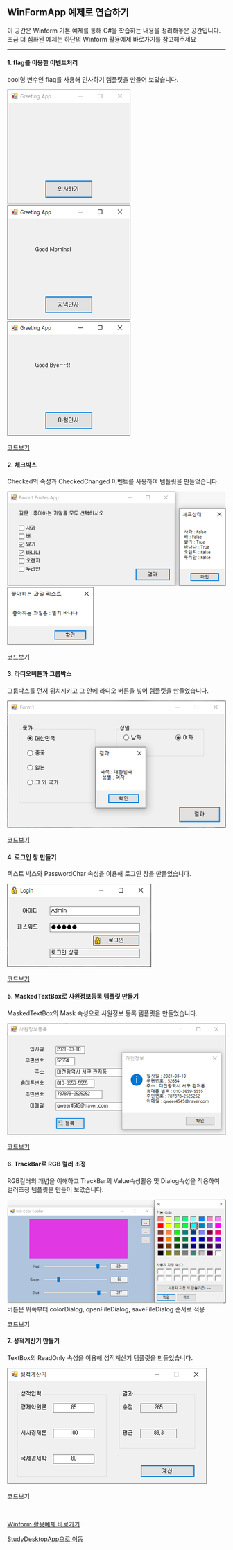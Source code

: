 ## WinFormApp 예제로 연습하기

이 공간은 Winform 기본 예제를 통해 C#을 학습하는 내용을 정리해놓은 공간입니다. 조금 더 심화된 예제는 하단의 Winform 활용예제 바로가기를 참고해주세요

----------

#### 1. flag를 이용한 이벤트처리
bool형 변수인 flag를 사용해 인사하기 템플릿을 만들어 보았습니다.

![flag_Images_1](https://github.com/zizi0308/StudyDesktopApp/blob/main/images/img_20210313_150341_001.png)
![flag_Images_2](https://github.com/zizi0308/StudyDesktopApp/blob/main/images/img_20210313_150306_001.png)
![flag_Images_3](https://github.com/zizi0308/StudyDesktopApp/blob/main/images/img_20210313_150323_001.png)

[코드보기](https://github.com/zizi0308/StudyDesktopApp/blob/main/WinformApp/PracticeWinApp/FlagWinApp/Form1.cs)




#### 2. 체크박스
Checked의 속성과 CheckedChanged 이벤트를 사용하여 템플릿을 만들었습니다.

![CheckBox_Images_1](https://github.com/zizi0308/StudyDesktopApp/blob/main/images/img_20210313_150304_001.png)
![CheckBox_Images_2](https://github.com/zizi0308/StudyDesktopApp/blob/main/images/img_20210313_150335_001.png)

[코드보기](https://github.com/zizi0308/StudyDesktopApp/blob/main/WinformApp/PracticeWinApp/CheckBoxWinApp/FrmMain.cs)




#### 3. 라디오버튼과 그룹박스
그룹박스를 먼저 위치시키고 그 안에 라디오 버튼을 넣어 템플릿을 만들었습니다.

![RadioButton_Image](https://github.com/zizi0308/StudyDesktopApp/blob/main/images/img_20210313_150321_001.png)

[코드보기](https://github.com/zizi0308/StudyDesktopApp/blob/main/WinformApp/PracticeWinApp/RadioWinApp/FrmMain.cs)




#### 4. 로그인 창 만들기
텍스트 박스와 PasswordChar 속성을 이용해 로그인 창을 만들었습니다.

![Login_Image](https://github.com/zizi0308/StudyDesktopApp/blob/main/images/img_20210309_170357_001.png)

[코드보기](https://github.com/zizi0308/StudyDesktopApp/blob/main/WinformApp/PracticeWinApp/LoginApp/FrmLogin.cs)




#### 5. MaskedTextBox로 사원정보등록 템플릿 만들기
MaskedTextBox의 Mask 속성으로 사원정보 등록 템플릿을 만들었습니다.

![MaskedTextBox_Image](https://github.com/zizi0308/StudyDesktopApp/blob/main/images/img_20210313_150321_002.png)

[코드보기](https://github.com/zizi0308/StudyDesktopApp/blob/main/WinformApp/PracticeWinApp/MaskedtextApp/FrmMain.cs)




#### 6. TrackBar로 RGB 컬러 조정
RGB컬러의 개념을 이해하고 TrackBar의 Value속성활용 및 Dialog속성을 적용하여 컬러조정 템플릿을 만들어 보았습니다.

![TrackBar_Image](https://github.com/zizi0308/StudyDesktopApp/blob/main/images/img_20210313_150315_001.png)
<br/>버튼은 위쪽부터 colorDialog, openFileDialog, saveFileDialog 순서로 적용

[코드보기](https://github.com/zizi0308/StudyDesktopApp/blob/main/WinformApp/PracticeWinApp/ColorChangeApp/FrmMain.cs)




#### 7. 성적계산기 만들기
TextBox의 ReadOnly 속성을 이용해 성적계산기 템플릿을 만들었습니다.

![ScoreCalc_Image](https://github.com/zizi0308/StudyDesktopApp/blob/main/images/img_20210313_180351_001.png)

[코드보기](https://github.com/zizi0308/StudyDesktopApp/blob/main/WinformApp/PracticeWinApp/ScoreCalcApp/FrmMain.cs)



<br/>

[Winform 활용예제 바로가기](https://github.com/zizi0308/StudyDesktopApp/tree/main/WinformApp/ExcerciseWinApp)


[StudyDesktopApp으로 이동](https://github.com/zizi0308/StudyDesktopApp)



